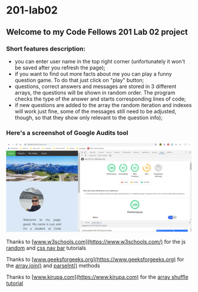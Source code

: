 # 201-lab02
## Welcome to my Code Fellows 201 Lab 02 project

### Short features description:
- you can enter user name in the top right corner (unfortunately it won't be saved after you refresh the page);
- if you want to find out more facts about me you can play a funny question game. To do that just click on "play" button;
- questions, correct answers and messages are stored in 3 different arrays, the questions will be shown in random order. The program checks the type of the answer and starts corresponding lines of code; 
- if new questions are added to the array the random iteration and indexes will work just fine, some of the messages still need to be adjusted, though, so that they show only relevant to the question info);

### Here's a screenshot of Google Audits tool
![Google accessibility tool](images/20190813.jpg)


Thanks to [www.w3schools.com](https://www.w3schools.com/) for the js [random](https://www.w3schools.com/js/js_random.asp) and [css nav bar](https://www.w3schools.com/howto/howto_css_dropdown.asp) tutorials

Thanks to [www.geeksforgeeks.org](https://www.geeksforgeeks.org) for the [array.join()](https://www.geeksforgeeks.org/javascript-array-join-method/) and [parseInt()](https://www.geeksforgeeks.org/string-to-integer-in-java-parseint/) methods

Thanks to [www.kirupa.com](https://www.kirupa.com) for the [array shuffle tutorial](https://www.kirupa.com/html5/shuffling_array_js.htm)